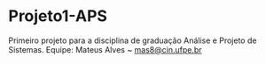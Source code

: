 # Projeto1-APS
Primeiro projeto para a disciplina de graduação Análise e Projeto de Sistemas.
Equipe: Mateus Alves ~ mas8@cin.ufpe.br 
